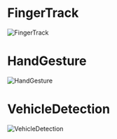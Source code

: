 # FingerTrack

![FingerTrack](FingerTrack.gif)

# HandGesture

![HandGesture](HandGesture.gif)

# VehicleDetection

![VehicleDetection](VehicleDetection.gif)
